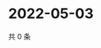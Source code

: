 # 2022-05-03

共 0 条

<!-- BEGIN WEIBO -->
<!-- 最后更新时间 Tue May 03 2022 11:22:46 GMT+0800 (China Standard Time) -->

<!-- END WEIBO -->
